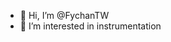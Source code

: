 - 👋 Hi, I’m @FychanTW
- 👀 I’m interested in instrumentation

<!---
FychanTW/FychanTW is a ✨ special ✨ repository because its `README.md` (this file) appears on your GitHub profile.
You can click the Preview link to take a look at your changes.
--->

